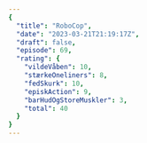 ```yaml
---
{
  "title": "RoboCop",
  "date": "2023-03-21T21:19:17Z",
  "draft": false,
  "episode": 69,
  "rating": {
    "vildeVåben": 10,
    "stærkeOneliners": 8,
    "fedSkurk": 10,
    "episkAction": 9,
    "barHudOgStoreMuskler": 3,
    "total": 40
  }
}
---
```


